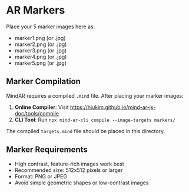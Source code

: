 # AR Markers

Place your 5 marker images here as:
- marker1.png (or .jpg)
- marker2.png (or .jpg) 
- marker3.png (or .jpg)
- marker4.png (or .jpg)
- marker5.png (or .jpg)

## Marker Compilation

MindAR requires a compiled `.mind` file. After placing your marker images:

1. **Online Compiler**: Visit https://hiukim.github.io/mind-ar-js-doc/tools/compile
2. **CLI Tool**: Run `npx mind-ar-cli compile --image-targets markers/`

The compiled `targets.mind` file should be placed in this directory.

## Marker Requirements

- High contrast, feature-rich images work best
- Recommended size: 512x512 pixels or larger
- Format: PNG or JPEG
- Avoid simple geometric shapes or low-contrast images
